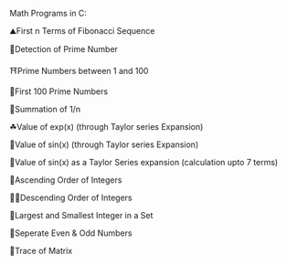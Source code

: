 Math Programs in C:

⛰First n Terms of Fibonacci Sequence

🛴Detection of Prime Number

⛩Prime Numbers between 1 and 100

🚕First 100 Prime Numbers

🍬Summation of 1/n 

☘Value of exp(x) (through Taylor series Expansion)

🌸Value of sin(x) (through Taylor series Expansion)

🐸Value of sin(x) as a Taylor Series expansion (calculation upto 7 terms)

🦐Ascending Order of Integers

🐱‍🚀Descending Order of Integers

🦁Largest and Smallest Integer in a Set

🦉Seperate Even & Odd Numbers

🥑Trace of Matrix
